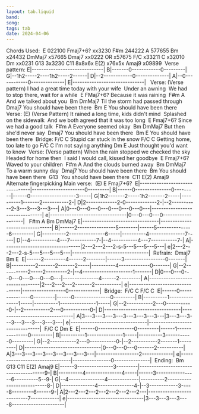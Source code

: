 ```yaml
---
layout: tab.liquid
band:
song:
tags: tab
date: 2024-04-06
---
```

Chords Used:  E 022100 Fmaj7+6? xx3230 F#m 244222 A 577655 Bm x24432 DmMaj7 x57665 Dmaj7 xx0222 OR x57675 F/C x33211 C x32010 Dm xx0231 G13 3x3230 C11 8x8x6x E(2) x76x5x Amaj9 x09899  Verse pattern: E|------------------------------| B|-------0------------0---------| G|--1h2-----2----1h2-----2------| D|--2------------0--------------| A|--0------------0--------------| E|------------------------------|    Verse: (Verse pattern) I had a great time today with your wife  Under an awning  We had to stop there, wait for a while                E       FMaj7+6? Because it was raining        F#m          A And we talked about you         Bm               DmMaj7 Til the storm had passed through                 Dmaj7 You should have been there                 Bm         E You should have been there  Verse: (E)           (Verse Pattern) It rained a long time, kids didn't mind  Splashed on the sidewalk  And we both agreed that it was too long                E         Fmaj7+6? Since we had a good talk      F#m        A Everyone seemed okay          Bm          DmMaj7 But then she'd never say                 Dmaj7 You should have been there                 Bm         E You should have been there  Bridge: F/C              C Stupid car stuck in the snow F/C               C Getting home, too late to go F/C            C I'm not saying anything Dm                 E Just thought you'd want to know  Verse: (Verse pattern) When the rain stopped we checked the sky  Headed for home then  I said I would call, kissed her goodbye               E        Fmaj7+6? Waved to your children         F#m            A And the clouds burned away      Bm         DmMaj7 To a warm sunny day                 Dmaj7 You should have been there                 Bm You should have been there                 G13     You should have been there  C11 E(2) Amaj9 
Alternate fingerpicking
Main verse:  (E)                               E               Fmaj7+6?  E|--------------------------------|----------------------0---------| B|------0---------------0---------|------0-------------------3-----| G|1h2-------2-----1h2-------2-----|----------1-------2-----------2-| D|2-------------2-0-------------2-|--2-----------2-3---3---3---3---| A|0---0---0---0---0---0---0---0---|--------------------------------| e|--------------------------------|0---0---0---0-------------------|    F#m             A                Bm              DmMaj7 E|--------------------------------|--------------------------------| B|------2----------------5--------|------5---------------6---------| G|----------2---------------6-----|----------4---------------7-----| D|--4-----------4---7-----------7-|--4-----------4---7-----------7-| A|--------------------------------|2---2---2---2-s-5---5---5---5---| e|2---2---2---2-s-5---5---5---5---|--------------------------------|  Refrain:   Dmaj7                            Bm                E      E|------2---------4------2--------|------3-----------------0-------| B|----------2-------2-------2-----|----------4-------------0-------| G|--2-----------2-----2---------2-|--4---------------------1-------| D|0---0---0---0---0---0---0---0---|---------------4------2---------| A|--------------------------------|2---2---2---2-------2-----------| e|--------------------------------|------------------0-------------|  Bridge:   F/C             C                F/C             C               E|------0---------------0---------|------0---------------0---------| B|----------1---------------1-----|----------1---------------1-----| G|--2-----------2---0-----------0-|--2-----------2---0-----------0-| D|--------------------------------|--------------------------------| A|3---3---3---3---3---3---3---3---|3---3---3---3---3---3---3---3---| e|--------------------------------|--------------------------------|   F/C             C                Dm              E               E|------0---------------0---------|------1---------------0---------| B|----------1---------------1-----|----------3-----------0---------| G|--2-----------2---0-----------0-|--2-----------2-------1---------| D|--------------------------------|0---0---0---0-------2-----------| A|3---3---3---3---3---3---3---3---|------------------2-------------| e|--------------------------------|----------------0---------------|  Ending:   Bm                               G13              C11       E(2)      Amaj9 E|------3---------------3---------|--------------------------------------9-| B|----------4---------------4-----|------3-----------------6----------5--9-| G|--4---------------4-------------|----------2---------------------------8-| D|--------------4---------------4-|--3------------3-----8---------6------9-| A|2---2---2---2---2---2---2---2---|---------------------------7------------| e|--------------------------------|3---3---3---3----8----------------------|

